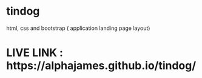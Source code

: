 # tindog
html, css and bootstrap ( application landing page layout) 


<h1> LIVE LINK : https://alphajames.github.io/tindog/ </h1>
